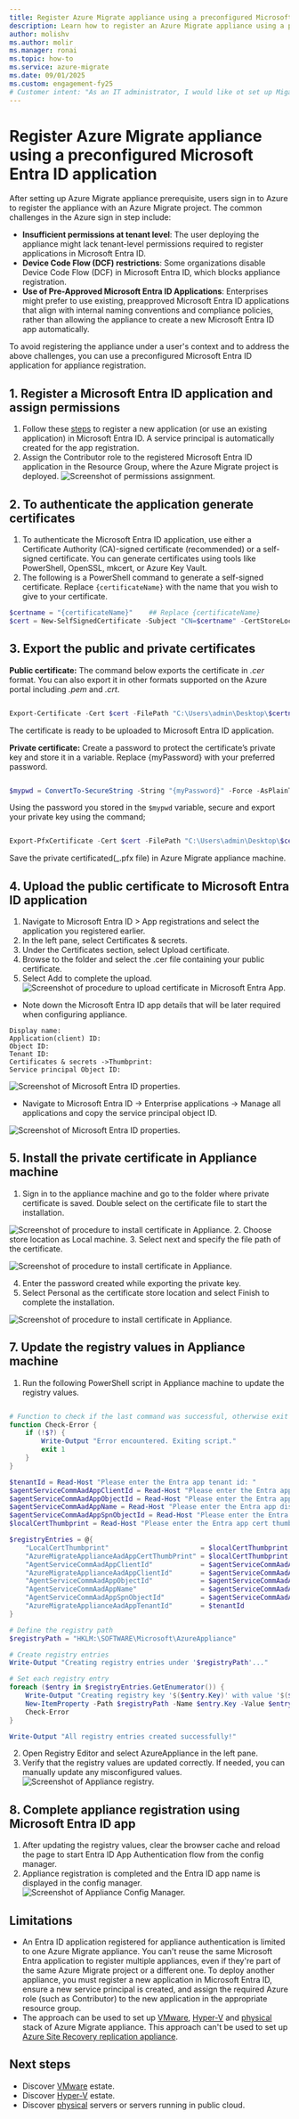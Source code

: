 ```yaml
---
title: Register Azure Migrate appliance using a preconfigured Microsoft Entra ID application
description: Learn how to register an Azure Migrate appliance using a preconfigured Microsoft Entra ID app.
author: molishv
ms.author: molir
ms.manager: ronai
ms.topic: how-to
ms.service: azure-migrate
ms.date: 09/01/2025
ms.custom: engagement-fy25
# Customer intent: "As an IT administrator, I would like ot set up Migarte appliance using an existing Microsoft Entra ID application and not in the user context to avoid challenges such as missing tenant permissions for the user and DCF being disabled at Microsoft Entra ID level."
---
```


# Register Azure Migrate appliance using a preconfigured Microsoft Entra ID application


After setting up Azure Migrate appliance prerequisite, users sign in to Azure to register the appliance with an Azure Migrate project. The common challenges in the Azure sign in  step include:
-	**Insufficient permissions at tenant level**: The user deploying the appliance might lack tenant-level permissions required to register applications in Microsoft Entra ID. 
-	**Device Code Flow (DCF) restrictions**: Some organizations disable Device Code Flow (DCF) in Microsoft Entra ID, which blocks appliance registration.
-	**Use of Pre-Approved Microsoft Entra ID Applications**: Enterprises might prefer to use existing, preapproved Microsoft Entra ID applications that align with internal naming conventions and compliance policies, rather than allowing the appliance to create a new Microsoft Entra ID app automatically.

To avoid registering the appliance under a user's context and to address the above challenges, you can use a preconfigured Microsoft Entra ID application for appliance registration.


## 1.	Register a Microsoft Entra ID application and assign permissions

1. 	Follow these [steps](/entra/identity-platform/howto-create-service-principal-portal#register-an-application-with-microsoft-entra-id-and-create-a-service-principal) to register a new application (or use an existing application) in Microsoft Entra ID. A service principal is automatically created for the app registration.
2.	Assign the Contributor role to the registered Microsoft Entra ID application in the Resource Group, where the Azure Migrate project is deployed. 
![Screenshot of permissions assignment.](./media/how-to-register-appliance-using-entra-app/contributor.png)

## 2. To authenticate the application generate certificates

1. To authenticate the Microsoft Entra ID application, use either a Certificate Authority (CA)-signed certificate (recommended) or a self-signed certificate. You can generate certificates using tools like PowerShell, OpenSSL, mkcert, or Azure Key Vault.
2. The following is a PowerShell command to generate a self-signed certificate. 
Replace `{certificateName}` with the name that you wish to give to your certificate.

```powershell
$certname = "{certificateName}"    ## Replace {certificateName}
$cert = New-SelfSignedCertificate -Subject "CN=$certname" -CertStoreLocation "Cert:\CurrentUser\My" -KeyExportPolicy Exportable -KeySpec Signature -KeyLength 2048 -KeyAlgorithm RSA -HashAlgorithm SHA256

```

## 3. Export the public and private certificates
**Public certificate:**
The command below exports the certificate in *.cer* format. You can also export it in other formats supported on the Azure portal including *.pem* and *.crt*.

```powershell

Export-Certificate -Cert $cert -FilePath "C:\Users\admin\Desktop\$certname.cer"   ## Specify your preferred location

```

The certificate is ready to be uploaded to Microsoft Entra ID application.

**Private certificate:**
Create a password to protect the certificate’s private key and store it in a variable. Replace {myPassword} with your preferred password.

```powershell

$mypwd = ConvertTo-SecureString -String "{myPassword}" -Force -AsPlainText  ## Replace {myPassword}

```

Using the password you stored in the `$mypwd` variable, secure and export your private key using the command;

```powershell

Export-PfxCertificate -Cert $cert -FilePath "C:\Users\admin\Desktop\$certname.pfx" -Password $mypwd   ## Specify your preferred location

```

Save the private certificated(_.pfx file) in Azure Migrate appliance machine.

## 4.	Upload the public certificate to Microsoft Entra ID application
1. Navigate to Microsoft Entra ID > App registrations and select the application you registered earlier.
2. In the left pane, select Certificates & secrets.
3. Under the Certificates section, select Upload certificate.
4. Browse to the folder and select the .cer file containing your public certificate.
5. Select Add to complete the upload.
![Screenshot of procedure to upload certificate in Microsoft Entra App.](./media/how-to-register-appliance-using-entra-app/upload-certificate-to-entra-id-app.png)

-	Note down the Microsoft Entra ID app details that will be later required when configuring appliance.  
 ```
Display name: 
Application(client) ID:
Object ID: 
Tenant ID: 
Certificates & secrets ->Thumbprint: 
Service principal Object ID: 
   ```
![Screenshot of Microsoft Entra ID properties.](./media/how-to-register-appliance-using-entra-app/entra-id-properties.png)
-	Navigate to Microsoft Entra ID -> Enterprise applications -> Manage all applications and copy the service principal object ID.

![Screenshot of Microsoft Entra ID properties.](./media/how-to-register-appliance-using-entra-app/service-principal.png)

## 5.	Install the private certificate in Appliance machine
1. Sign in to the appliance machine and go to the folder where private certificate is saved. Double select on the certificate file to start the installation. 

![Screenshot of procedure to install certificate in Appliance.](./media/how-to-register-appliance-using-entra-app/install-private-certificate-01.png)
2. Choose store location as Local machine. 
3. Select next and specify the file path of the certificate. 

![Screenshot of procedure to install certificate in Appliance.](./media/how-to-register-appliance-using-entra-app/install-private-certificate-02.png)

4. Enter the password created while exporting the private key.
5. Select Personal as the certificate store location and select Finish to complete the installation.

![Screenshot of procedure to install certificate in Appliance.](./media/how-to-register-appliance-using-entra-app/install-private-certificate-03.png)

## 7.	Update the registry values in Appliance machine
1. Run the following PowerShell script in Appliance machine to update the registry values. 
```powershell

# Function to check if the last command was successful, otherwise exit the script
function Check-Error {
    if (!$?) {
        Write-Output "Error encountered. Exiting script."
        exit 1
    }
}

$tenantId = Read-Host "Please enter the Entra app tenant id: "
$agentServiceCommAadAppClientId = Read-Host "Please enter the Entra app client id: "
$agentServiceCommAadAppObjectId = Read-Host "Please enter the Entra app object id: "
$agentServiceCommAadAppName = Read-Host "Please enter the Entra app display name: "
$agentServiceCommAadAppSpnObjectId = Read-Host "Please enter the Entra app SPN object id: "
$localCertThumbprint = Read-Host "Please enter the Entra app cert thumbprint: "

$registryEntries = @{
    "LocalCertThumbprint"                       = $localCertThumbprint
    "AzureMigrateApplianceAadAppCertThumbPrint" = $localCertThumbprint
    "AgentServiceCommAadAppClientId"            = $agentServiceCommAadAppClientId
    "AzureMigrateApplianceAadAppClientId"       = $agentServiceCommAadAppClientId
    "AgentServiceCommAadAppObjectId"            = $agentServiceCommAadAppObjectId
    "AgentServiceCommAadAppName"                = $agentServiceCommAadAppName
    "AgentServiceCommAadAppSpnObjectId"         = $agentServiceCommAadAppSpnObjectId
    "AzureMigrateApplianceAadAppTenantId"       = $tenantId
}

# Define the registry path
$registryPath = "HKLM:\SOFTWARE\Microsoft\AzureAppliance"

# Create registry entries
Write-Output "Creating registry entries under '$registryPath'..."

# Set each registry entry
foreach ($entry in $registryEntries.GetEnumerator()) {
    Write-Output "Creating registry key '$($entry.Key)' with value '$($entry.Value)'..."
    New-ItemProperty -Path $registryPath -Name $entry.Key -Value $entry.Value -PropertyType String -Force
    Check-Error
}

Write-Output "All registry entries created successfully!"


```
2. Open Registry Editor and select AzureAppliance in the left pane.
3. Verify that the registry values are updated correctly. If needed, you can manually update any misconfigured values. 
![Screenshot of Appliance registry.](./media/how-to-register-appliance-using-entra-app/registry.png)

## 8.	Complete appliance registration using Microsoft Entra ID app
1.	After updating the registry values, clear the browser cache and reload the page to start Entra ID App Authentication flow from the config manager.
2.	Appliance registration is completed and the Entra ID app name is displayed in the config manager. 
![Screenshot of Appliance Config Manager.](./media/how-to-register-appliance-using-entra-app/entra-id-registered-appliance.png)


## Limitations

-	An Entra ID application registered for appliance authentication is limited to one Azure Migrate appliance. You can't reuse the same Microsoft Entra application to register multiple appliances, even if they're part of the same Azure Migrate project or a different one.
To deploy another appliance, you must register a new application in Microsoft Entra ID, ensure a new service principal is created, and assign the required Azure role (such as Contributor) to the new application in the appropriate resource group.
-	The approach can be used to set up [VMware](how-to-set-up-appliance-vmware.md), [Hyper-V](how-to-set-up-appliance-hyper-v.md) and [physical](how-to-set-up-appliance-physical.md) stack of Azure Migrate appliance. This approach can't be used to set up [Azure Site Recovery replication appliance](tutorial-migrate-physical-virtual-machines.md#set-up-the-replication-appliance). 


## Next steps

- Discover [VMware](how-to-set-up-appliance-vmware.md) estate.
- Discover [Hyper-V](how-to-set-up-appliance-hyper-v.md) estate.
- Discover [physical](how-to-set-up-appliance-physical.md)  servers or servers running in public cloud. 